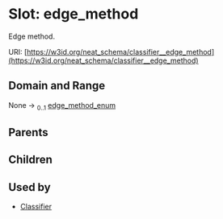 
# Slot: edge_method


Edge method.

URI: [https://w3id.org/neat_schema/classifier__edge_method](https://w3id.org/neat_schema/classifier__edge_method)


## Domain and Range

None &#8594;  <sub>0..1</sub> [edge_method_enum](edge_method_enum.md)

## Parents


## Children


## Used by

 * [Classifier](Classifier.md)
